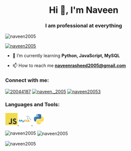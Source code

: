 <h1 align="center">Hi 👋, I'm Naveen</h1>
<h3 align="center">I am professional at everything</h3>

<p align="left"> <img src="https://komarev.com/ghpvc/?username=naveen2005&label=Profile%20views&color=0e75b6&style=flat" alt="naveen2005" /> </p>

<p align="left"> <a href="https://github.com/ryo-ma/github-profile-trophy"><img src="https://github-profile-trophy.vercel.app/?username=naveen2005" alt="naveen2005" /></a> </p>

- 🌱 I’m currently learning **Python, JavaScript, MySQL**

- 📫 How to reach me **naveenrasheed2005@gmail.com**

<h3 align="left">Connect with me:</h3>
<p align="left">
<a href="https://stackoverflow.com/users/20044187" target="blank"><img align="center" src="https://raw.githubusercontent.com/rahuldkjain/github-profile-readme-generator/master/src/images/icons/Social/stack-overflow.svg" alt="20044187" height="30" width="40" /></a>
<a href="https://instagram.com/naveen._2005" target="blank"><img align="center" src="https://raw.githubusercontent.com/rahuldkjain/github-profile-readme-generator/master/src/images/icons/Social/instagram.svg" alt="naveen._2005" height="30" width="40" /></a>
<a href="https://www.leetcode.com/naveen20053" target="blank"><img align="center" src="https://raw.githubusercontent.com/rahuldkjain/github-profile-readme-generator/master/src/images/icons/Social/leet-code.svg" alt="naveen20053" height="30" width="40" /></a>
</p>

<h3 align="left">Languages and Tools:</h3>
<p align="left"> <a href="https://developer.mozilla.org/en-US/docs/Web/JavaScript" target="_blank" rel="noreferrer"> <img src="https://raw.githubusercontent.com/devicons/devicon/master/icons/javascript/javascript-original.svg" alt="javascript" width="40" height="40"/> </a> <a href="https://www.mysql.com/" target="_blank" rel="noreferrer"> <img src="https://raw.githubusercontent.com/devicons/devicon/master/icons/mysql/mysql-original-wordmark.svg" alt="mysql" width="40" height="40"/> </a> <a href="https://www.python.org" target="_blank" rel="noreferrer"> <img src="https://raw.githubusercontent.com/devicons/devicon/master/icons/python/python-original.svg" alt="python" width="40" height="40"/> </a> </p>

<p><img align="left" src="https://github-readme-stats.vercel.app/api/top-langs?username=naveen2005&show_icons=true&locale=en&layout=compact" alt="naveen2005" /></p>

<p>&nbsp;<img align="center" src="https://github-readme-stats.vercel.app/api?username=naveen2005&show_icons=true&locale=en" alt="naveen2005" /></p>

<p><img align="center" src="https://github-readme-streak-stats.herokuapp.com/?user=naveen2005&" alt="naveen2005" /></p>
